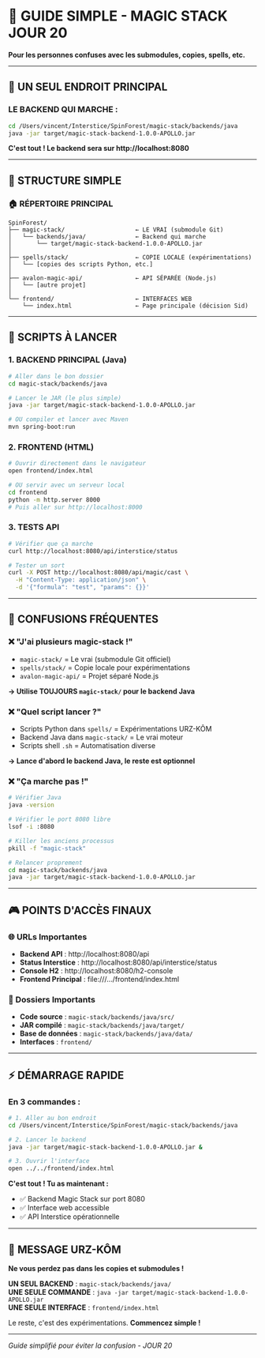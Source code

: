 # 🔮 GUIDE SIMPLE - MAGIC STACK JOUR 20

**Pour les personnes confuses avec les submodules, copies, spells, etc.**

---

## 🎯 **UN SEUL ENDROIT PRINCIPAL**

### **LE BACKEND QUI MARCHE :**
```bash
cd /Users/vincent/Interstice/SpinForest/magic-stack/backends/java
java -jar target/magic-stack-backend-1.0.0-APOLLO.jar
```

**C'est tout ! Le backend sera sur http://localhost:8080**

---

## 📁 **STRUCTURE SIMPLE**

### **🏠 RÉPERTOIRE PRINCIPAL**
```
SpinForest/
├── magic-stack/                    ← LE VRAI (submodule Git)
│   └── backends/java/              ← Backend qui marche
│       └── target/magic-stack-backend-1.0.0-APOLLO.jar
│
├── spells/stack/                   ← COPIE LOCALE (expérimentations)
│   └── [copies des scripts Python, etc.]
│
├── avalon-magic-api/               ← API SÉPARÉE (Node.js)
│   └── [autre projet]
│
└── frontend/                       ← INTERFACES WEB
    └── index.html                  ← Page principale (décision Sid)
```

---

## 🚀 **SCRIPTS À LANCER**

### **1. BACKEND PRINCIPAL (Java)**
```bash
# Aller dans le bon dossier
cd magic-stack/backends/java

# Lancer le JAR (le plus simple)
java -jar target/magic-stack-backend-1.0.0-APOLLO.jar

# OU compiler et lancer avec Maven
mvn spring-boot:run
```

### **2. FRONTEND (HTML)**
```bash
# Ouvrir directement dans le navigateur
open frontend/index.html

# OU servir avec un serveur local
cd frontend
python -m http.server 8000
# Puis aller sur http://localhost:8000
```

### **3. TESTS API**
```bash
# Vérifier que ça marche
curl http://localhost:8080/api/interstice/status

# Tester un sort
curl -X POST http://localhost:8080/api/magic/cast \
  -H "Content-Type: application/json" \
  -d '{"formula": "test", "params": {}}'
```

---

## 🤔 **CONFUSIONS FRÉQUENTES**

### **❌ "J'ai plusieurs magic-stack !"**
- `magic-stack/` = Le vrai (submodule Git officiel)
- `spells/stack/` = Copie locale pour expérimentations
- `avalon-magic-api/` = Projet séparé Node.js

**→ Utilise TOUJOURS `magic-stack/` pour le backend Java**

### **❌ "Quel script lancer ?"**
- Scripts Python dans `spells/` = Expérimentations URZ-KÔM
- Backend Java dans `magic-stack/` = Le vrai moteur
- Scripts shell `.sh` = Automatisation diverse

**→ Lance d'abord le backend Java, le reste est optionnel**

### **❌ "Ça marche pas !"**
```bash
# Vérifier Java
java -version

# Vérifier le port 8080 libre
lsof -i :8080

# Killer les anciens processus
pkill -f "magic-stack"

# Relancer proprement
cd magic-stack/backends/java
java -jar target/magic-stack-backend-1.0.0-APOLLO.jar
```

---

## 🎮 **POINTS D'ACCÈS FINAUX**

### **🌐 URLs Importantes**
- **Backend API** : http://localhost:8080/api
- **Status Interstice** : http://localhost:8080/api/interstice/status
- **Console H2** : http://localhost:8080/h2-console
- **Frontend Principal** : file:///.../frontend/index.html

### **📂 Dossiers Importants**
- **Code source** : `magic-stack/backends/java/src/`
- **JAR compilé** : `magic-stack/backends/java/target/`
- **Base de données** : `magic-stack/backends/java/data/`
- **Interfaces** : `frontend/`

---

## ⚡ **DÉMARRAGE RAPIDE**

### **En 3 commandes :**
```bash
# 1. Aller au bon endroit
cd /Users/vincent/Interstice/SpinForest/magic-stack/backends/java

# 2. Lancer le backend
java -jar target/magic-stack-backend-1.0.0-APOLLO.jar &

# 3. Ouvrir l'interface
open ../../frontend/index.html
```

**C'est tout ! Tu as maintenant :**
- ✅ Backend Magic Stack sur port 8080
- ✅ Interface web accessible
- ✅ API Interstice opérationnelle

---

## 🐻 **MESSAGE URZ-KÔM**

**Ne vous perdez pas dans les copies et submodules !**

**UN SEUL BACKEND** : `magic-stack/backends/java/`  
**UNE SEULE COMMANDE** : `java -jar target/magic-stack-backend-1.0.0-APOLLO.jar`  
**UNE SEULE INTERFACE** : `frontend/index.html`  

Le reste, c'est des expérimentations. **Commencez simple !**

---

*Guide simplifié pour éviter la confusion - JOUR 20*